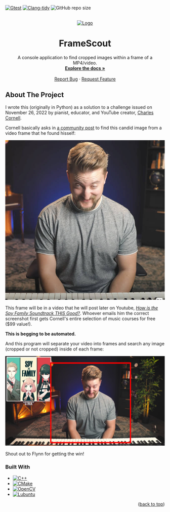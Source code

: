 <!-- PROJECT SHIELDS -->
[![Gtest][gtest-svg]][gtest-url]
[![Clang-tidy][tidy-svg]][tidy-url]
![GitHub repo size](https://img.shields.io/github/repo-size/dariustb/FrameScout)

<!-- PROJECT LOGO -->
<br />
<div align="center">
  <a href="https://github.com/dariustb/FrameScout">
    <img src="https://yt3.googleusercontent.com/ytc/AIf8zZTit8pdgUXqee-kRWDXO1waKq6GkEOJWgubAUF4rA=s176-c-k-c0x00ffffff-no-rj-mo" alt="Logo" width="100" height="100">
  </a>

  <h1 align="center">FrameScout</h1>

  <p align="center">
    A console application to find cropped images within a frame of a MP4/video.
    <br />
    <a href="https://dariustb.github.io/FrameScout/"><strong>Explore the docs »</strong></a>
    <br />
    <br />
    <a href="https://github.com/dariustb/FrameScout/issues">Report Bug</a>
    ·
    <a href="https://github.com/dariustb/FrameScout/issues">Request Feature</a>
  </p>
</div>

<!-- ABOUT THE PROJECT -->
## About The Project
I wrote this (originally in Python) as a solution to a challenge issued on November 26, 2022 by pianist, educator, and YouTube creator, [Charles Cornell][cornell_yt].

Cornell basically asks in [a community post][community_post] to find this candid image from a video frame that he found hisself:

![image to find](docs/assets/image_reference.jpg)

This frame will be in a video that he will post later on Youtube, *[How is the Spy Family Soundtrack THIS Good?][spy_family_video]*. Whoever emails him the correct screenshot first gets Cornell's entire selection of music courses for free ($99 value!). 

**This is begging to be automated.**

And this program will separate your video into frames and search any image (cropped or not cropped) inside of each frame:

![Screenshot (Frame 425 if you're curious)](docs/assets/image_frame.png)

Shout out to Flynn for getting the win!


### Built With
* [![C++][cpp.io]][cpp]
* [![CMake][cmake.io]][cmake]
* [![OpenCV][opencv.io]][opencv]
* [![Lubuntu][lubuntu.io]][lubuntu]


<p align="right">(<a href="#readme-top">back to top</a>)</p>

<!-- MARKDOWN LINKS & IMAGES -->
<!-- https://www.markdownguide.org/basic-syntax/#reference-style-links -->
[repo]: git@github.com:dariustb/FrameScoutApp.git

[cornell_yt]: https://www.youtube.com/@FrameScoutStudios

[community_post]: https://www.youtube.com/channel/UC4PIiYewI1YGyiZvgNlJNrA/community?lb=Ugkxlx5jZVyfMHIXrW2T43Eut6tu1673pgBB

[spy_family_video]: https://www.youtube.com/watch?v=lFIixuIdYhY

[docs]: https://dariustb.github.io/FrameScout/

<!-- Technologies -->
[cpp]:      https://devdocs.io/cpp/
[cmake]:    https://cmake.org/
[opencv]:   https://opencv.org/
[lubuntu]:  https://lubuntu.me/

<!-- Featured images -->
[product-screenshot]:   /docs/assets/images/wf_start.png

<!-- CI Test badges -->
[gtest-svg]:  https://github.com/dariustb/FrameScout/actions/workflows/gtest.yml/badge.svg
[gtest-url]:  https://github.com/dariustb/FrameScout/actions/workflows/gtest.yml
[tidy-svg]:   https://github.com/dariustb/FrameScout/actions/workflows/clang-tidy.yml/badge.svg
[tidy-url]:   https://github.com/dariustb/FrameScout/actions/workflows/clang-tidy.yml

<!-- Markdown Badges -->
[cpp.io]:       https://img.shields.io/badge/c++-%2300599C.svg?style=for-the-badge&logo=c%2B%2B&logoColor=white
[cmake.io]:     https://img.shields.io/badge/CMake-%23008FBA.svg?style=for-the-badge&logo=cmake&logoColor=white
[opencv.io]:    https://img.shields.io/badge/opencv-%23white.svg?style=for-the-badge&logo=opencv&logoColor=white
[lubuntu.io]:   https://img.shields.io/badge/-Lubuntu-%230065C2?style=for-the-badge&logo=lubuntu&logoColor=white
